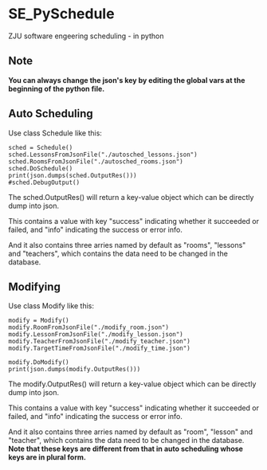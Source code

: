 # SE_PySchedule
ZJU software engeering scheduling - in python

## Note
**You can always change the json's key by editing the global vars at the beginning of the python file.**

## Auto Scheduling
Use class Schedule like this:

    sched = Schedule()
    sched.LessonsFromJsonFile("./autosched_lessons.json")
    sched.RoomsFromJsonFile("./autosched_rooms.json")
    sched.DoSchedule()
    print(json.dumps(sched.OutputRes()))
    #sched.DebugOutput()

The sched.OutputRes() will return a key-value object which can be directly dump into json.

This contains a value with key "success" indicating whether it succeeded or failed, and "info" indicating the success or error info.

And it also contains three arries named by default as "rooms", "lessons" and "teachers", which contains the data need to be changed in the database.

## Modifying
Use class Modify like this:

    modify = Modify()
    modify.RoomFromJsonFile("./modify_room.json")
    modify.LessonFromJsonFile("./modify_lesson.json")
    modify.TeacherFromJsonFile("./modify_teacher.json")
    modify.TargetTimeFromJsonFile("./modify_time.json")

    modify.DoModify()
    print(json.dumps(modify.OutputRes()))

The modify.OutputRes() will return a key-value object which can be directly dump into json.

This contains a value with key "success" indicating whether it succeeded or failed, and "info" indicating the success or error info.

And it also contains three arries named by default as "room", "lesson" and "teacher", which contains the data need to be changed in the database. **Note that these keys are different from that in auto scheduling whose keys are in plural form.**
